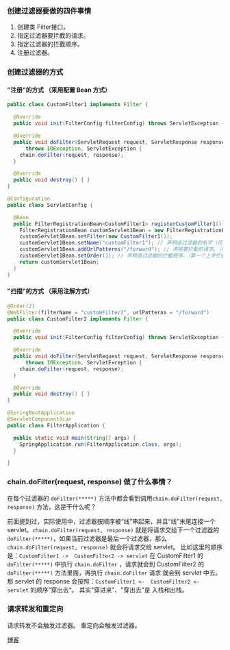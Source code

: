 ### 创建过滤器要做的四件事情
1. 创建类 Filter接口。
2. 指定过滤器要拦截的请求。
3. 指定过滤器的拦截顺序。
4. 注册过滤器。

### 创建过滤器的方式
#### "注册"的方式 （采用配置 Bean 方式）
```java
public class CustomFilter1 implements Filter {

  @Override
  public void init(FilterConfig filterConfig) throws ServletException { }

  @Override
  public void doFilter(ServletRequest request, ServletResponse response, FilterChain chain)
      throws IOException, ServletException {
    chain.doFilter(request, response);
  }

  @Override
  public void destroy() { }
}
```
```java
@Configuration
public class ServletConfig {

  @Bean
  public FilterRegistrationBean<CustomFilter1> registerCustomFilter1(){
    FilterRegistrationBean customServlet1Bean = new FilterRegistrationBean<>();
    customServlet1Bean.setFilter(new CustomFilter1());
    customServlet1Bean.setName("customFilter1"); // 声明该过滤器的名字（可以不要）。
    customServlet1Bean.addUrlPatterns("/forward"); // 声明要拦截的请求。（只拦截"/forward" 的请求）
    customServlet1Bean.setOrder(1); // 声明该过滤器的拦截顺序。（第一个上手拦截）
    return customServlet1Bean;
  }
}
```
#### "扫描"的方式 （采用注解方式）
```java
@Order(2)
@WebFilter(filterName = "customFilter2", urlPatterns = "/forward")
public class CustomFilter2 implements Filter {

  @Override
  public void init(FilterConfig filterConfig) throws ServletException { }

  @Override
  public void doFilter(ServletRequest request, ServletResponse response, FilterChain chain)
      throws IOException, ServletException {
    chain.doFilter(request, response);
  }

  @Override
  public void destroy() { }
}
```
```java
@SpringBootApplication
@ServletComponentScan
public class FilterApplication {

  public static void main(String[] args) {
    SpringApplication.run(FilterApplication.class, args);
  }

}
```

### chain.doFilter(request, response) 做了什么事情？
在每个过滤器的 `doFilter(*****)` 方法中都会看到调用`chain.doFilter(request, response)` 方法，这是干什么呢？

前面提到过，实际使用中，过滤器按顺序被“线”串起来，并且“线”末尾连接一个 servlet。`chain.doFilter(request, response)`  就是将请求交给下一个过滤器的 `doFilter(*****)`，如果当前过滤器是最后一个过滤器，那么 `chain.doFilter(request, response)` 就会将请求交给 servlet。 比如这里的顺序是：`CustomFilter1 ->  CustomFilter2 -> servlet` 在 CustomFilter1 的 `doFilter(*****)` 中执行 `chain.doFilter` ，请求就会到 CustomFilter2 的  `doFilter(*****)`  方法里面，再执行 `chain.doFilter` 请求 就会到 servlet 中去。那 servlet 的 response 会按照：`CustomFilter1 <-  CustomFilter2 <- servlet` 的顺序”穿出去“。
其实"穿进来"、"穿出去"是 入栈和出栈。

### 请求转发和重定向

请求转发不会触发过滤器。
重定向会触发过滤器。

[博客](https://blog.csdn.net/yy_diego/article/details/110447507)